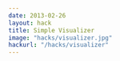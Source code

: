 ```yaml
---
date: 2013-02-26
layout: hack
title: Simple Visualizer
image: "hacks/visualizer.jpg"
hackurl: "/hacks/visualizer"
---
```

